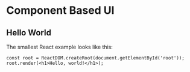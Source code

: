 # Component Based UI

## Hello World
The smallest React example looks like this:

``
const root = ReactDOM.createRoot(document.getElementById('root'));
root.render(<h1>Hello, world!</h1>);
``